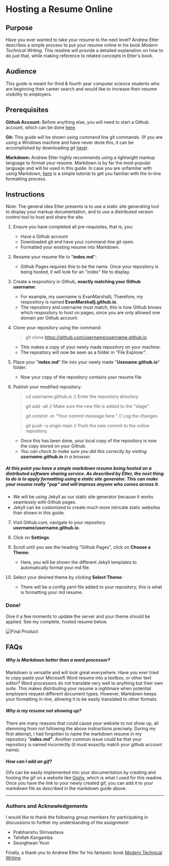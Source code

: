 # Hosting a Resume Online

## Purpose 
Have you ever wanted to take your resume to the next level? Andrew Etter describes a simple process to put your resume online in his book *Modern Technical Writing*. This readme will provide a detailed explanation on how to do just that, while making reference to related concepts in Etter's book.

## Audience
This guide is meant for third & fourth year computer science students who are beginning their career search and would like to increase their resume visibility to employers.

## Prerequisites
**Github Account:** Before anything else, you will need to start a Github account, which can be done [here](https://github.com/).

**Git:** This guide will be shown using command line git commands. (If you are using a Windows machine and have never done this, it can be accomplished by downloading git [here](https://git-scm.com/downloads)).

**Markdown:** Andrew Etter highly recommends using a lightwight markup language to format your resume. Markdown is by far the most popular language and will be used in this guide. In case you are unfamiliar with using Markdown, [here](https://www.markdowntutorial.com/) is a simple tutorial to get you familiar with the in-line formatting process.

## Instructions
Note: The general idea Etter presents is to use a static site generating tool to display your markup documentation, and to use a distributed version control tool to host and share the site.

1. Ensure you have completed all pre-requisites, that is, you:
	* Have a Github account
	* Downloaded git and have your command-line git open.
	* Formatted your existing resume into Markdown.

2. Rename your resume file to "**index.md**":
	* Github Pages requires this to be the name. Once your repository is being hosted, it will look for an "index" file to display.

3. Create a respository in Github, **exactly matching your Github username**:
	* For example, my username is EvanMarshallj. Therefore, my respository is named **EvanMarshallj.github.io**.
	* The repository and username must match, this is how Github knows which respository to host on pages, since you are only allowed one domain per Github account.

4. Clone your repository using the command:
	> git clone https://github.com/username/username.github.io
	* This makes a copy of your newly made repository on your machine.
	* The repository will now be seen as a folder in "File Explorer".

5. Place your "**index.md**" file into your newly made "**Usename.github.io**" folder:
	* Now your copy of the repository contains your resume file.

6. Publish your modified repository:
	> cd username.github.io // Enter the repository directory

	> git add -all // Make sure the new file is added to the "stage".

	> git commit -m "Your commit message here." // Log the changes

	> git push -u origin main // Push the new commit to the online repository.

	* Once this has been done, your local copy of the repository is now the copy stored on your Github.
	* *You can check to make sure you did this correctly by visiting **username.github.io** in a browser.*

##### At this point you have a simple markdown resume being hosted on a distributed software sharing service. As described by Etter, the next thing to do is to apply formatting using a static site generator. This can make your resume really "pop" and will impress anyone who comes across it.
* We will be using Jekyll as our static site generator because it works seamlessly with Github pages.
* Jekyll can be customized to create much more intricate static websites than shown in this guide.

7. Visit Github.com, navigate to your repository **username/username.github.io**.

8. Click on **Settings**.

9. Scroll until you see the heading "Github Pages", click on **Choose a Theme**:
	* Here, you will be shown the different Jekyll templates to automatically format your md file.

10. Select your desired theme by clicking **Select Theme**:
	* There will be a config yaml file added to your repository, this is what is formatting your md resume.

### Done! 
Give it a few moments to update the server and your theme should be applied. See my complete, hosted resume below.

![Final Product](https://media.giphy.com/media/XIrTo38GTZjMNAKCe5/giphy.gif)

## FAQs

##### *Why is Markdown better than a word processor?* 
Markdown is versatile and will look great everywhere. Have you ever tried to copy paste your Microsoft Word resume into a textbox, or other text editor? Word processors do not translate very well to anything but their own suite. This makes distributing your resume a nightmare when potential employers request different document types. However, Markdown keeps your formatting in-line, allowing it to be easily translated to other formats.

##### *Why is my resume not showing up?*
There are many reasons that could cause your website to not show up, all stemming from not following the above instructions precisely. During my first attempt, I had forgotten to name the markdown resume in my repository "**index.md"**. Another common issue could be that your repository is named incorrectly (it must exaxctly match your github account name).

#### *How can I add an gif?*
Gifs can be easily implemented into your documentation by creating and hosting the gif on a website like [Giphy](https://giphy.com/), which is what I used for this readme. Once you have the link to your newly created gif, you can add it to your markdown file as described in the markdown guide above.

---
### Authors and Acknowledgements
I would like to thank the following group members for participating in discussions to further my understanding of the assignment:

* Prabhanshu Shrivastava
* Tehillah Kangamba
* Seunghwan Youn

Finally, a thank you to Andrew Etter for his fantastic book [Modern Technical Writing](https://www.amazon.ca/Modern-Technical-Writing-Introduction-Documentation-ebook/dp/B01A2QL9SS).
